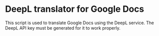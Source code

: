 # DeepL translator for Google Docs

This script is used to translate Google Docs using the DeepL service. The DeepL API key must be generated for it to work properly.  
